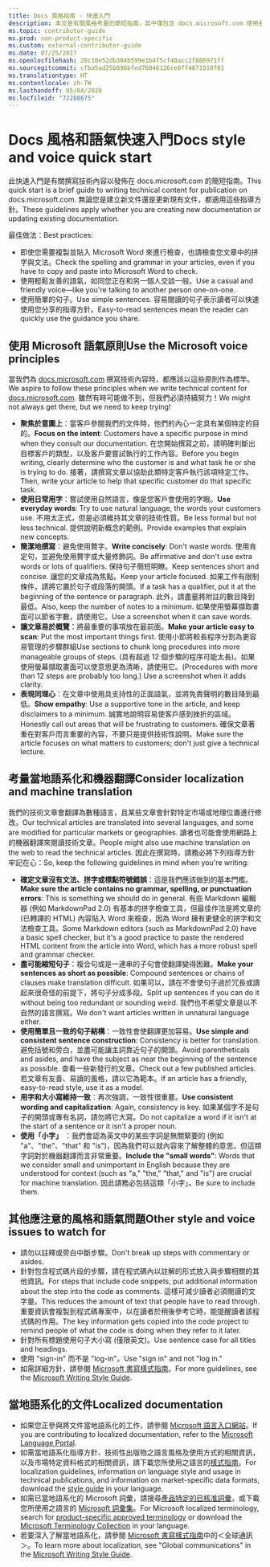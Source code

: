 ```yaml
---
title: Docs 風格指南 - 快速入門
description: 本文是有關風格考量的簡短指南，其中僅包含 docs.microsoft.com 使用者入門的基本主題。
ms.topic: contributor-guide
ms.prod: non-product-specific
ms.custom: external-contributor-guide
ms.date: 07/25/2017
ms.openlocfilehash: 28c10e52db304b599e1b4f5cf40acc2f886971ff
ms.sourcegitcommit: cfba5ad25b898bfed76046126ce8ff4871910701
ms.translationtype: HT
ms.contentlocale: zh-TW
ms.lasthandoff: 05/04/2020
ms.locfileid: "72288675"
---
```

# <a name="docs-style-and-voice-quick-start"></a><span data-ttu-id="e6ca1-103">Docs 風格和語氣快速入門</span><span class="sxs-lookup"><span data-stu-id="e6ca1-103">Docs style and voice quick start</span></span>

<span data-ttu-id="e6ca1-104">此快速入門是有關撰寫技術內容以發佈在 docs.microsoft.com 的簡短指南。</span><span class="sxs-lookup"><span data-stu-id="e6ca1-104">This quick start is a brief guide to writing technical content for publication on docs.microsoft.com.</span></span> <span data-ttu-id="e6ca1-105">無論您是建立新文件還是更新現有文件，都適用這些指導方針。</span><span class="sxs-lookup"><span data-stu-id="e6ca1-105">These guidelines apply whether you are creating new documentation or updating existing documentation.</span></span>

<span data-ttu-id="e6ca1-106">最佳做法：</span><span class="sxs-lookup"><span data-stu-id="e6ca1-106">Best practices:</span></span>

- <span data-ttu-id="e6ca1-107">即使您需要複製並貼入 Microsoft Word 來進行檢查，也請檢查您文章中的拼字與文法。</span><span class="sxs-lookup"><span data-stu-id="e6ca1-107">Check the spelling and grammar in your articles, even if you have to copy and paste into Microsoft Word to check.</span></span>
- <span data-ttu-id="e6ca1-108">使用輕鬆友善的語氣，如同您正在和另一個人交談一般。</span><span class="sxs-lookup"><span data-stu-id="e6ca1-108">Use a casual and friendly voice—like you're talking to another person one-on-one.</span></span>
- <span data-ttu-id="e6ca1-109">使用簡單的句子。</span><span class="sxs-lookup"><span data-stu-id="e6ca1-109">Use simple sentences.</span></span> <span data-ttu-id="e6ca1-110">容易閱讀的句子表示讀者可以快速使用您分享的指導方針。</span><span class="sxs-lookup"><span data-stu-id="e6ca1-110">Easy-to-read sentences mean the reader can quickly use the guidance you share.</span></span>

## <a name="use-the-microsoft-voice-principles"></a><span data-ttu-id="e6ca1-111">使用 Microsoft 語氣原則</span><span class="sxs-lookup"><span data-stu-id="e6ca1-111">Use the Microsoft voice principles</span></span>

<span data-ttu-id="e6ca1-112">當我們為 [docs.microsoft.com](https://docs.microsoft.com) 撰寫技術內容時，都應該以這些原則作為標竿。</span><span class="sxs-lookup"><span data-stu-id="e6ca1-112">We aspire to follow these principles when we write technical content for [docs.microsoft.com](https://docs.microsoft.com).</span></span> <span data-ttu-id="e6ca1-113">雖然有時可能做不到，但我們必須持續努力！</span><span class="sxs-lookup"><span data-stu-id="e6ca1-113">We might not always get there, but we need to keep trying!</span></span>

- <span data-ttu-id="e6ca1-114">**聚焦於意圖上**：當客戶參閱我們的文件時，他們的內心一定具有某個特定的目的。</span><span class="sxs-lookup"><span data-stu-id="e6ca1-114">**Focus on the intent**: Customers have a specific purpose in mind when they consult our documentation.</span></span> <span data-ttu-id="e6ca1-115">在您開始撰寫之前，請明確判斷出目標客戶的類型，以及客戶要嘗試執行的工作內容。</span><span class="sxs-lookup"><span data-stu-id="e6ca1-115">Before you begin writing, clearly determine who the customer is and what task he or she is trying to do.</span></span> <span data-ttu-id="e6ca1-116">接著，請撰寫文章以協助此類特定客戶執行該項特定工作。</span><span class="sxs-lookup"><span data-stu-id="e6ca1-116">Then, write your article to help that specific customer do that specific task.</span></span>
- <span data-ttu-id="e6ca1-117">**使用日常用字**：嘗試使用自然語言，像是您客戶會使用的字眼。</span><span class="sxs-lookup"><span data-stu-id="e6ca1-117">**Use everyday words**: Try to use natural language, the words your customers use.</span></span> <span data-ttu-id="e6ca1-118">不用太正式，但是必須維持其文章的技術性質。</span><span class="sxs-lookup"><span data-stu-id="e6ca1-118">Be less formal but not less technical.</span></span> <span data-ttu-id="e6ca1-119">提供說明新概念的範例。</span><span class="sxs-lookup"><span data-stu-id="e6ca1-119">Provide examples that explain new concepts.</span></span>
- <span data-ttu-id="e6ca1-120">**簡潔地撰寫**：避免使用贅字。</span><span class="sxs-lookup"><span data-stu-id="e6ca1-120">**Write concisely**: Don't waste words.</span></span> <span data-ttu-id="e6ca1-121">使用肯定句，並避免使用贅字或大量修飾詞。</span><span class="sxs-lookup"><span data-stu-id="e6ca1-121">Be affirmative and don't use extra words or lots of qualifiers.</span></span> <span data-ttu-id="e6ca1-122">保持句子簡短明瞭。</span><span class="sxs-lookup"><span data-stu-id="e6ca1-122">Keep sentences short and concise.</span></span> <span data-ttu-id="e6ca1-123">讓您的文章成為焦點。</span><span class="sxs-lookup"><span data-stu-id="e6ca1-123">Keep your article focused.</span></span> <span data-ttu-id="e6ca1-124">如果工作有限制條件，請將它置於句子或段落的開頭。</span><span class="sxs-lookup"><span data-stu-id="e6ca1-124">If a task has a qualifier, put it at the beginning of the sentence or paragraph.</span></span> <span data-ttu-id="e6ca1-125">此外，請盡量將附註的數目降到最低。</span><span class="sxs-lookup"><span data-stu-id="e6ca1-125">Also, keep the number of notes to a minimum.</span></span> <span data-ttu-id="e6ca1-126">如果使用螢幕擷取畫面可以節省字數，請使用它。</span><span class="sxs-lookup"><span data-stu-id="e6ca1-126">Use a screenshot when it can save words.</span></span>
- <span data-ttu-id="e6ca1-127">**讓文章易於概覽**：將最重要的事項放在最前面。</span><span class="sxs-lookup"><span data-stu-id="e6ca1-127">**Make your article easy to scan**: Put the most important things first.</span></span> <span data-ttu-id="e6ca1-128">使用小節將較長程序分割為更容易管理的步驟群組</span><span class="sxs-lookup"><span data-stu-id="e6ca1-128">Use sections to chunk long procedures into more manageable groups of steps.</span></span> <span data-ttu-id="e6ca1-129">(具有超過 12 個步驟的程序可能太長)。如果使用螢幕擷取畫面可以使意思更為清晰，請使用它。</span><span class="sxs-lookup"><span data-stu-id="e6ca1-129">(Procedures with more than 12 steps are probably too long.) Use a screenshot when it adds clarity.</span></span>
- <span data-ttu-id="e6ca1-130">**表現同理心**：在文章中使用具支持性的正面語氣，並將免責聲明的數目降到最低。</span><span class="sxs-lookup"><span data-stu-id="e6ca1-130">**Show empathy**: Use a supportive tone in the article, and keep disclaimers to a minimum.</span></span> <span data-ttu-id="e6ca1-131">誠實地說明容易使客戶感到挫折的區域。</span><span class="sxs-lookup"><span data-stu-id="e6ca1-131">Honestly call out areas that will be frustrating to customers.</span></span> <span data-ttu-id="e6ca1-132">確保文章著重在對客戶而言重要的內容，不要只是提供技術性說明。</span><span class="sxs-lookup"><span data-stu-id="e6ca1-132">Make sure the article focuses on what matters to customers; don't just give a technical lecture.</span></span>

## <a name="consider-localization-and-machine-translation"></a><span data-ttu-id="e6ca1-133">考量當地語系化和機器翻譯</span><span class="sxs-lookup"><span data-stu-id="e6ca1-133">Consider localization and machine translation</span></span>

<span data-ttu-id="e6ca1-134">我們的技術文章會翻譯為數種語言，且某些文章會針對特定市場或地理位置進行修改。</span><span class="sxs-lookup"><span data-stu-id="e6ca1-134">Our technical articles are translated into several languages, and some are modified for particular markets or geographies.</span></span> <span data-ttu-id="e6ca1-135">讀者也可能會使用網路上的機器翻譯來閱讀技術文章。</span><span class="sxs-lookup"><span data-stu-id="e6ca1-135">People might also use machine translation on the web to read the technical articles.</span></span> <span data-ttu-id="e6ca1-136">因此在撰寫時，請務必將下列指導方針牢記在心：</span><span class="sxs-lookup"><span data-stu-id="e6ca1-136">So, keep the following guidelines in mind when you're writing:</span></span>

- <span data-ttu-id="e6ca1-137">**確定文章沒有文法、拼字或標點符號錯誤**：這是我們應該做到的基本門檻。</span><span class="sxs-lookup"><span data-stu-id="e6ca1-137">**Make sure the article contains no grammar, spelling, or punctuation errors**: This is something we should do in general.</span></span> <span data-ttu-id="e6ca1-138">有些 Markdown 編輯器 (例如 MarkdownPad 2.0) 有基本的拼字檢查工具，但最佳作法是將文章的 (已轉譯的 HTML) 內容貼入 Word 來檢查，因為 Word 擁有更健全的拼字和文法檢查工具。</span><span class="sxs-lookup"><span data-stu-id="e6ca1-138">Some Markdown editors (such as MarkdownPad 2.0) have a basic spell checker, but it's a good practice to paste the rendered HTML content from the article into Word, which has a more robust spell and grammar checker.</span></span>
- <span data-ttu-id="e6ca1-139">**盡可能縮短句子**：複合句或是一連串的子句會使翻譯變得困難。</span><span class="sxs-lookup"><span data-stu-id="e6ca1-139">**Make your sentences as short as possible**: Compound sentences or chains of clauses make translation difficult.</span></span> <span data-ttu-id="e6ca1-140">如果可以，請在不會使句子過於冗長或讀起來很奇怪的前提下，將句子分成多段。</span><span class="sxs-lookup"><span data-stu-id="e6ca1-140">Split up sentences if you can do it without being too redundant or sounding weird.</span></span> <span data-ttu-id="e6ca1-141">我們也不希望文章是以不自然的語言撰寫。</span><span class="sxs-lookup"><span data-stu-id="e6ca1-141">We don't want articles written in unnatural language either.</span></span>
- <span data-ttu-id="e6ca1-142">**使用簡單且一致的句子結構**：一致性會使翻譯更加容易。</span><span class="sxs-lookup"><span data-stu-id="e6ca1-142">**Use simple and consistent sentence construction**: Consistency is better for translation.</span></span> <span data-ttu-id="e6ca1-143">避免括號和旁白，並盡可能讓主詞靠近句子的開頭。</span><span class="sxs-lookup"><span data-stu-id="e6ca1-143">Avoid parentheticals and asides, and have the subject as near the beginning of the sentence as possible.</span></span> <span data-ttu-id="e6ca1-144">查看一些新發行的文章。</span><span class="sxs-lookup"><span data-stu-id="e6ca1-144">Check out a few published articles.</span></span> <span data-ttu-id="e6ca1-145">若文章有友善、易讀的風格，請以它為範本。</span><span class="sxs-lookup"><span data-stu-id="e6ca1-145">If an article has a friendly, easy-to-read style, use it as a model.</span></span>
- <span data-ttu-id="e6ca1-146">**用字和大小寫維持一致**：再次強調，一致性很重要。</span><span class="sxs-lookup"><span data-stu-id="e6ca1-146">**Use consistent wording and capitalization**: Again, consistency is key.</span></span> <span data-ttu-id="e6ca1-147">如果某個字不是句子的開頭或專有名詞，請勿將它大寫。</span><span class="sxs-lookup"><span data-stu-id="e6ca1-147">Do not capitalize a word if it isn't at the start of a sentence or it isn't a proper noun.</span></span>
- <span data-ttu-id="e6ca1-148">**使用「小字」** ：我們會認為英文中的某些字詞是無關緊要的 (例如 "a"、"the"、"that" 和 "is")，因為我們可以就內容來了解整體的意思。但這類字詞對於機器翻譯而言非常重要。</span><span class="sxs-lookup"><span data-stu-id="e6ca1-148">**Include the "small words"**: Words that we consider small and unimportant in English because they are understood for context (such as "a," "the," "that," and "is") are crucial for machine translation.</span></span> <span data-ttu-id="e6ca1-149">因此請務必包括這類「小字」。</span><span class="sxs-lookup"><span data-stu-id="e6ca1-149">Be sure to include them.</span></span>

## <a name="other-style-and-voice-issues-to-watch-for"></a><span data-ttu-id="e6ca1-150">其他應注意的風格和語氣問題</span><span class="sxs-lookup"><span data-stu-id="e6ca1-150">Other style and voice issues to watch for</span></span>

- <span data-ttu-id="e6ca1-151">請勿以註釋或旁白中斷步驟。</span><span class="sxs-lookup"><span data-stu-id="e6ca1-151">Don't break up steps with commentary or asides.</span></span>
- <span data-ttu-id="e6ca1-152">針對包含程式碼片段的步驟，請在程式碼內以註解的形式放入與步驟相關的其他資訊。</span><span class="sxs-lookup"><span data-stu-id="e6ca1-152">For steps that include code snippets, put additional information about the step into the code as comments.</span></span> <span data-ttu-id="e6ca1-153">這樣可減少讀者必須閱讀的文字量。</span><span class="sxs-lookup"><span data-stu-id="e6ca1-153">This reduces the amount of text that people have to read through.</span></span> <span data-ttu-id="e6ca1-154">重要資訊會複製到程式碼專案中，以在讀者於稍後參考它時，能提醒讀者該程式碼的作用。</span><span class="sxs-lookup"><span data-stu-id="e6ca1-154">The key information gets copied into the code project to remind people of what the code is doing when they refer to it later.</span></span>
- <span data-ttu-id="e6ca1-155">針對所有標題使用句子大小寫 (僅限英文)。</span><span class="sxs-lookup"><span data-stu-id="e6ca1-155">Use sentence case for all titles and headings.</span></span>
- <span data-ttu-id="e6ca1-156">使用 "sign-in" 而不是 "log-in"。</span><span class="sxs-lookup"><span data-stu-id="e6ca1-156">Use "sign in" and not "log in."</span></span>
- <span data-ttu-id="e6ca1-157">如需詳細方針，請參閱 [Microsoft 書寫樣式指南](https://docs.microsoft.com/style-guide/welcome)。</span><span class="sxs-lookup"><span data-stu-id="e6ca1-157">For more guidelines, see the [Microsoft Writing Style Guide](https://docs.microsoft.com/style-guide/welcome).</span></span>

## <a name="localized-documentation"></a><span data-ttu-id="e6ca1-158">當地語系化的文件</span><span class="sxs-lookup"><span data-stu-id="e6ca1-158">Localized documentation</span></span>

- <span data-ttu-id="e6ca1-159">如果您正參與將文件當地語系化的工作，請參閱 [Microsoft 語言入口網站](https://www.microsoft.com/Language/Default.aspx)。</span><span class="sxs-lookup"><span data-stu-id="e6ca1-159">If you are contributing to localized documentation, refer to the [Microsoft Language Portal](https://www.microsoft.com/Language/Default.aspx).</span></span>
- <span data-ttu-id="e6ca1-160">如需當地語系化指導方針、技術性出版物之語言風格及使用方式的相關資訊，以及市場特定資料格式的相關資訊，請下載您所使用之語言的[樣式指南](https://www.microsoft.com/Language/StyleGuides)。</span><span class="sxs-lookup"><span data-stu-id="e6ca1-160">For localization guidelines, information on language style and usage in technical publications, and information on market-specific data formats, download the [style guide](https://www.microsoft.com/Language/StyleGuides) in your language.</span></span>
- <span data-ttu-id="e6ca1-161">如需已當地語系化的 Microsoft 詞彙，請搜尋[產品特定的已核准詞彙](https://www.microsoft.com/Language/Default.aspx)，或下載您所使用之語言的 [Microsoft 詞彙集](https://www.microsoft.com/language/Terminology)。</span><span class="sxs-lookup"><span data-stu-id="e6ca1-161">For Microsoft localized terminology, search for [product-specific approved terminology](https://www.microsoft.com/Language/Default.aspx) or download the [Microsoft Terminology Collection](https://www.microsoft.com/language/Terminology) in your language.</span></span>
- <span data-ttu-id="e6ca1-162">若要深入了解當地語系化，請參閱 [Microsoft 書寫樣式指南](https://docs.microsoft.com/style-guide/global-communications)中的＜全球通訊＞。</span><span class="sxs-lookup"><span data-stu-id="e6ca1-162">To learn more about localization, see "Global communications" in the [Microsoft Writing Style Guide](https://docs.microsoft.com/style-guide/global-communications).</span></span>
